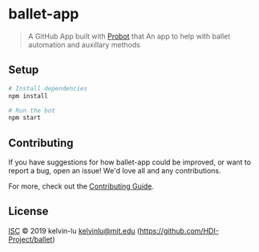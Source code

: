 # ballet-app

> A GitHub App built with [Probot](https://github.com/probot/probot) that An app to help with ballet automation and auxillary methods

## Setup

```sh
# Install dependencies
npm install

# Run the bot
npm start
```

## Contributing

If you have suggestions for how ballet-app could be improved, or want to report a bug, open an issue! We'd love all and any contributions.

For more, check out the [Contributing Guide](CONTRIBUTING.md).

## License

[ISC](LICENSE) © 2019 kelvin-lu <kelvinlu@mit.edu> (https://github.com/HDI-Project/ballet)
